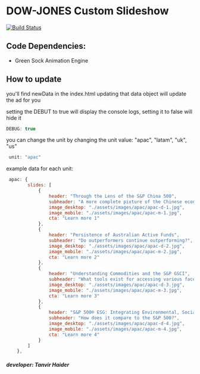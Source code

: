 # DOW-JONES Custom Slideshow


[![Build Status](https://travis-ci.org/joemccann/dillinger.svg?branch=master)](https://travis-ci.org/joemccann/dillinger)

## Code Dependencies: 
  - Green Sock Animation Engine

## How to update
you'll find newData in the index.html 
updating that data object will update the ad for you

setting the DEBUT to true will display the console logs, setting it to false will hide it
```js
DEBUG: true
```
you can change the unit by changing the unit value: "apac", "latam", "uk", "us"
```js
 unit: "apac"
 ```
example data for each unit:
```js
 apac: {
        slides: [
            {
                header: "Through the Lens of the S&P China 500",
                subheader: "A more complete pixture of the Chinese economy.",
                image_desktop: "./assets/images/apac/apac-d-1.jpg",
                image_mobile: "./assets/images/apac/apac-m-1.jpg",
                cta: "Learn more 1"
            },
            {
                header: "Persistence of Australian Active Funds",
                subheader: "Do outperformers continue outperforming?",
                image_desktop: "./assets/images/apac/apac-d-2.jpg",
                image_mobile: "./assets/images/apac/apac-m-2.jpg",
                cta: "Learn more 2"
            },
            {
                header: "Understanding Commodities and the S&P GSCI",
                subheader: "What tools exist for accessing various facets of the commodities market?",
                image_desktop: "./assets/images/apac/apac-d-3.jpg",
                image_mobile: "./assets/images/apac/apac-m-3.jpg",
                cta: "Learn more 3"
            },
            {
                header: "S&P 500® ESG: Integrating Environmental, Social, and Governance",
                subheader: "How does it compare to the S&P 500?",
                image_desktop: "./assets/images/apac/apac-d-4.jpg",
                image_mobile: "./assets/images/apac/apac-m-4.jpg",
                cta: "Learn more 4"
            }
        ]
    },
```

##### developer: Tanvir Haider
